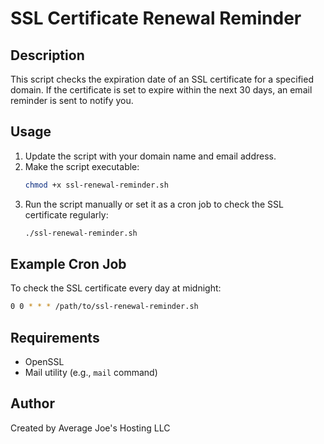 # SSL Certificate Renewal Reminder

## Description
This script checks the expiration date of an SSL certificate for a specified domain. If the certificate is set to expire within the next 30 days, an email reminder is sent to notify you.

## Usage
1. Update the script with your domain name and email address.
2. Make the script executable:
   ```bash
   chmod +x ssl-renewal-reminder.sh
   ```
3. Run the script manually or set it as a cron job to check the SSL certificate regularly:
   ```bash
   ./ssl-renewal-reminder.sh
   ```

## Example Cron Job
To check the SSL certificate every day at midnight:
```bash
0 0 * * * /path/to/ssl-renewal-reminder.sh
```

## Requirements
- OpenSSL
- Mail utility (e.g., `mail` command)


## Author
Created by Average Joe's Hosting LLC
